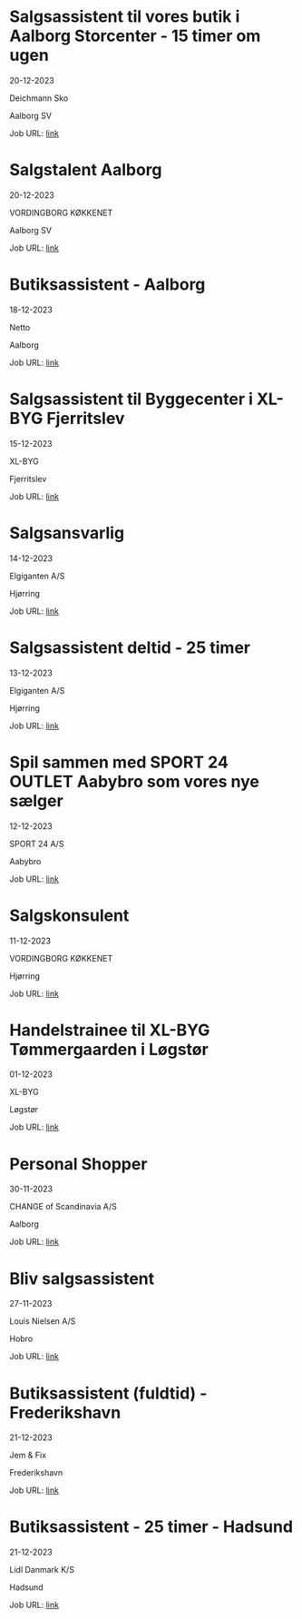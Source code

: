 # Salgsassistent til vores butik i Aalborg Storcenter - 15 timer om ugen
20-12-2023

Deichmann Sko

Aalborg SV

Job URL: [link](https://www.deichmann-jobs.dk/job/?rmpage=job&rmjob=1034&rmlang=DK)


# Salgstalent Aalborg
20-12-2023

VORDINGBORG KØKKENET

Aalborg SV

Job URL: [link](https://app.jobmatchprofile.com/gxcdrk/vordingborg-kokkenet-as/a3xaf2/salgstalent-aalborg)


# Butiksassistent - Aalborg
18-12-2023

Netto

Aalborg

Job URL: [link](https://sallinggroup.com/job/ledige-stillinger/5f730e93-ff2d-4fe3-90d0-fa6505dca485)


# Salgsassistent til Byggecenter i XL-BYG Fjerritslev
15-12-2023

XL-BYG

Fjerritslev

Job URL: [link](https://app.elvium.com/da/positions/24259/job_posting?referer_host=www.jobindex.dk)


# Salgsansvarlig
14-12-2023

Elgiganten A/S

Hjørring

Job URL: [link](https://candidate.hr-manager.net/ApplicationInit.aspx?cid=1548&ProjectId=162265&DepartmentId=19468&MediaId=4619)


# Salgsassistent deltid - 25 timer
13-12-2023

Elgiganten A/S

Hjørring

Job URL: [link](https://candidate.hr-manager.net/ApplicationInit.aspx?cid=1548&ProjectId=161674&DepartmentId=19468&MediaId=4619)


# Spil sammen med SPORT 24 OUTLET Aabybro som vores nye sælger
12-12-2023

SPORT 24 A/S

Aabybro

Job URL: [link](https://app.elvium.com/da/positions/24108/job_posting?referer_host=www.jobindex.dk)


# Salgskonsulent
11-12-2023

VORDINGBORG KØKKENET

Hjørring

Job URL: [link](https://app.jobmatchprofile.com/gxcdrk/vordingborg-kokkenet-as/adrpkc/salgskonsulent-hjorring)


# Handelstrainee til XL-BYG Tømmergaarden i Løgstør
01-12-2023

XL-BYG

Løgstør

Job URL: [link](https://app.elvium.com/da/positions/24022/job_posting?referer_host=www.jobindex.dk)


# Personal Shopper
30-11-2023

CHANGE of Scandinavia A/S

Aalborg

Job URL: [link](https://candidate.hr-manager.net/ApplicationInit.aspx?cid=1178&ProjectId=145740&DepartmentId=18982&MediaId=59)


# Bliv salgsassistent
27-11-2023

Louis Nielsen A/S

Hobro

Job URL: [link](https://www.jobindex.dk/jobannonce/reportage/1728/salgsassistent-til-louis-nielsen-hobro)


# Butiksassistent (fuldtid) - Frederikshavn
21-12-2023

Jem & Fix

Frederikshavn

Job URL: [link](https://www.jobindex.dk/jobannonce/r12172822/butiksassistent-fuldtid-frederikshavn)


# Butiksassistent - 25 timer - Hadsund
21-12-2023

Lidl Danmark K/S

Hadsund

Job URL: [link](https://www.ungarbejde.dk/jobs/butiksassistent-25-timer-hadsund-66740)


